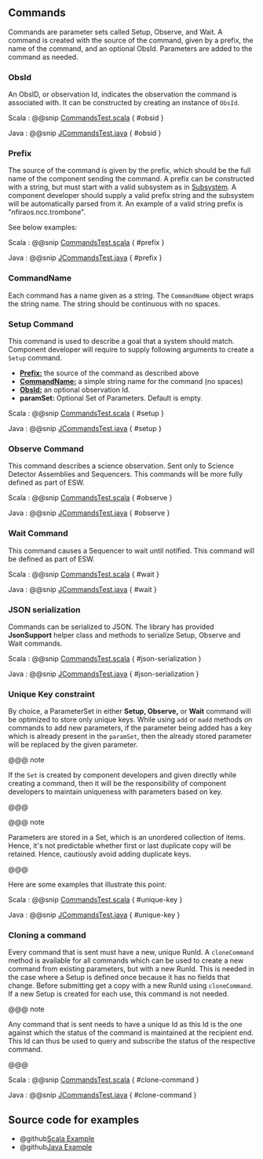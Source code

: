 ## Commands

Commands are parameter sets called Setup, Observe, and Wait. A command is created with the source of the command, 
given by a prefix, the name of the command, and an optional ObsId. Parameters are added to the command as needed.

### ObsId

An ObsID, or observation Id, indicates the observation the command is associated with. 
It can be constructed by creating an instance of `ObsId`. 

Scala
:   @@snip [CommandsTest.scala](../../../../examples/src/test/scala/csw/services/messages/CommandsTest.scala) { #obsid }

Java
:   @@snip [JCommandsTest.java](../../../../examples/src/test/java/csw/services/messages/JCommandsTest.java) { #obsid }

### Prefix

The source of the command is given by the prefix, which should be the full name of the component sending the command.
A prefix can be constructed with a string, but must start with a valid subsystem as in [Subsystem](subsystem.html).
A component developer should supply a valid prefix string and the subsystem will be automatically parsed from it.
An example of a valid string prefix is "nfiraos.ncc.trombone".

See below examples:

Scala
:   @@snip [CommandsTest.scala](../../../../examples/src/test/scala/csw/services/messages/CommandsTest.scala) { #prefix }

Java
:   @@snip [JCommandsTest.java](../../../../examples/src/test/java/csw/services/messages/JCommandsTest.java) { #prefix }

### CommandName

Each command has a name given as a string. The `CommandName` object wraps the string name. The string should be
continuous with no spaces.

### Setup Command

This command is used to describe a goal that a system should match. Component developer will require to supply 
following arguments to create a `Setup` command.

 
 * **[Prefix:](commands.html#Prefix)** the source of the command as described above 
 * **[CommandName:](commands.html#CommandName)** a simple string name for the command (no spaces)
 * **[ObsId:](commands.html#ObsId)**  an optional observation Id.
 * **paramSet:** Optional Set of Parameters. Default is empty.
 
Scala
:   @@snip [CommandsTest.scala](../../../../examples/src/test/scala/csw/services/messages/CommandsTest.scala) { #setup }

Java
:   @@snip [JCommandsTest.java](../../../../examples/src/test/java/csw/services/messages/JCommandsTest.java) { #setup }
 
 
### Observe Command

This command describes a science observation. Sent only to Science Detector Assemblies and Sequencers. This
commands will be more fully defined as part of ESW.

Scala
:   @@snip [CommandsTest.scala](../../../../examples/src/test/scala/csw/services/messages/CommandsTest.scala) { #observe }

Java
:   @@snip [JCommandsTest.java](../../../../examples/src/test/java/csw/services/messages/JCommandsTest.java) { #observe }

### Wait Command

This command causes a Sequencer to wait until notified. This command will be defined as part of ESW.

Scala
:   @@snip [CommandsTest.scala](../../../../examples/src/test/scala/csw/services/messages/CommandsTest.scala) { #wait }

Java
:   @@snip [JCommandsTest.java](../../../../examples/src/test/java/csw/services/messages/JCommandsTest.java) { #wait }

### JSON serialization
Commands can be serialized to JSON. The library has provided **JsonSupport** helper class and methods to serialize Setup, Observe and Wait commands.

Scala
:   @@snip [CommandsTest.scala](../../../../examples/src/test/scala/csw/services/messages/CommandsTest.scala) { #json-serialization }

Java
:   @@snip [JCommandsTest.java](../../../../examples/src/test/java/csw/services/messages/JCommandsTest.java) { #json-serialization }

### Unique Key constraint

By choice, a ParameterSet in either **Setup, Observe,** or **Wait** command will be optimized to store only unique keys. 
While using `add` or `madd` methods on commands to add new parameters, if the parameter being added has a key which is already present in the `paramSet`,
then the already stored parameter will be replaced by the given parameter. 
 
@@@ note

If the `Set` is created by component developers and given directly while creating a command, then it will be the responsibility of component developers to maintain uniqueness with
parameters based on key.

@@@ 

@@@ note

Parameters are stored in a Set, which is an unordered collection of items. Hence, it's not predictable whether first or last duplicate copy will be retained. Hence, cautiously avoid adding duplicate keys.

@@@    

Here are some examples that illustrate this point:

Scala
:   @@snip [CommandsTest.scala](../../../../examples/src/test/scala/csw/services/messages/CommandsTest.scala) { #unique-key }

Java
:   @@snip [JCommandsTest.java](../../../../examples/src/test/java/csw/services/messages/JCommandsTest.java) { #unique-key }

### Cloning a command

Every command that is sent must have a new, unique RunId. A `cloneCommand` method is available for all commands 
which can be used to create a new command from existing parameters, but with a new RunId. 
This is needed in the case where a Setup is defined once because it has no fields that change. Before submitting
get a copy with a new RunId using `cloneCommand`. If a new Setup is created for each use, this command is not
needed.

@@@ note

Any command that is sent needs to have a unique Id as this Id is the one against which the status of the command is 
maintained at the recipient end. This Id can thus be used to query and subscribe the status of the respective command.

@@@  

Scala
:   @@snip [CommandsTest.scala](../../../../examples/src/test/scala/csw/services/messages/CommandsTest.scala) { #clone-command }

Java
:   @@snip [JCommandsTest.java](../../../../examples/src/test/java/csw/services/messages/JCommandsTest.java) { #clone-command }


## Source code for examples

* @github[Scala Example](/examples/src/test/scala/csw/services/messages/CommandsTest.scala)
* @github[Java Example](/examples/src/test/java/csw/services/messages/JCommandsTest.java)